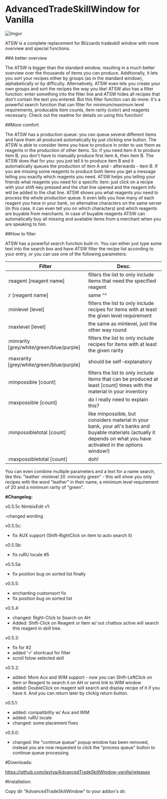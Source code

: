 # AdvancedTradeSkillWindow for Vanilla

![Imgur](http://i.imgur.com/7EVSPrE.jpg)

ATSW is a complete replacement for Blizzards tradeskill window with more overview and special functions. 

##A better overview

The ATSW is bigger than the standard window, resulting in a much better overview over the thousands of items you can produce. Additionally, it lets you sort your recipes either by groups (as in the standard window), alphabetically or by difficulty. Alternatively, ATSW even lets you create your own groups and sort the recipes the way you like! 
ATSW also has a filter function: enter something into the filter line and ATSW hides all recipes that don't contain the text you entered. But this filter function can do more: it's a powerful search function that can filter for minimum/maximum level requirements, producable item counts, item rarity (color) and reagents necessary. Check out the readme for details on using this function! 

##More comfort 

The ATSW has a production queue: you can queue several different items and have them all produced automatically by just clicking one button. 
The ATSW is able to consider items you have to produce in order to use them as reagents in the production of other items. So: if you need item A to produce item B, you don't have to manually produce first item A, then item B. The ATSW does that for you: you just tell it to produce item B and it automatically queues the production of item A and - afterwards - item B. If you are missing some reagents to produce both items you get a message telling you exactly which reagents you need. 
ATSW helps you telling your friends what reagents you need for a specific item: just click on a recipe with your shift-key pressed and the chat line opened and the reagent info will be added to the chat line. 
ATSW shows you what reagents you need to process the whole production queue. It even tells you how many of each reagent you have in your bank, on alternative characters on the same server (in this case, it can even tell you on which characters) and which reagents are buyable from merchants. In case of buyable reagents ATSW can automatically buy all missing and available items from a merchant when you are speaking to him. 

##How to filter

ATSW has a powerful search function built-in. You can either just type some text
into the search box and have ATSW filter the recipe list according to your entry,
or you can use one of the following parameters:

Filter| Desc.
------------------------------------------|----------------------------------------
:reagent [reagent name] | filters the list to only include items that need the specified reagent
:r [reagent name] | same ^^ 
:minlevel [level] | filters the list to only include recipes for items with at least the given level requirement
:maxlevel [level] | the same as minlevel, just the other way round
:minrarity [grey/white/green/blue/purple] | filters the list to only include recipes for items with at least the given rarity
:maxrarity [grey/white/green/blue/purple] | should be self-explanatory
:minpossible [count] | filters the list to only include items that can be produced at least [count] times with the material in your inventory
:maxpossible [count] | do I really need to explain this?
:minpossibletotal [count] | like minpossible, but considers material in your bank, your alt's banks and buyable materials (actually it depends on what you have activated in the options window!)
:maxpossibletotal [count] | doh!

You can even combine multiple parameters and a text for a name search, like this:
"leather :minlevel 20 :minrarity green" - this will show you only recipes with the
word "leather" in their name, a minimum level requirement of 20 and a minimum rarity
of "green".


**#Changelog:**

v0.5.5c NimbixEdit v1:

-changed wording

v0.5.5c:

- fix AUX support (Shift-RightClick on item to auto search it)

v0.5.5b:

- fix ruRU locale #5

v0.5.5a:

- fix position bug on sorted list finally

v0.5.5:

- enchanting customsort fix
- fix position bug on sorted list

v0.5.4:

- changed: Right-Click to Search  on AH
- Added: Shift-Click on Reagent or Item w/ out chatbox active will search this reagent in skill tree.

v0.5.3:

- fix for #2
- added ':r' shortcaut for filter
- scroll folow selected skill

v0.5.2:

- added: More Aux and WIM support - now you can Shift-LeftClick on Item or Reagent to search it on AH or send link to WIM window
- added: DoubleClick on reagent will search and display recipe of it if you have it. And you can return later by clickig return button.

v0.5.1:

- added:   compatibility w/ Aux and WIM
- added:   ruRU locale
- changed: some placement fixes

v0.5.0:

- changed: the "continue queue" popup window has been removed, instead you are now requested to click the "process queue" button to continue queue processing



#Downloads:

https://github.com/laytya/AdvancedTradeSkillWindow-vanilla/releases

#Installation:

Copy dir "AdvancedTradeSkillWindow" to your addon's dir.
